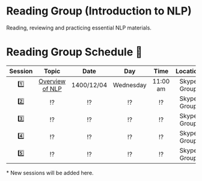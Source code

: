 # Reading Group (Introduction to NLP)
Reading, reviewing and practicing essential NLP materials.


# Reading Group Schedule :date: # 
|  Session   | Topic                 | Date          | Day               | Time          | Location    | Done                 | 
| :--------: | :-------------------: | :-----------: | :---------------: | :-----------: | :---------: | :------------------: |
| :one:      | [Overview of NLP](http://phontron.com/class/anlp2021/schedule/class-introduction.html) | 1400/12/04    | Wednesday         | 11:00 am      | Skype Group | :white_large_square: |
| :two:      | :interrobang:         | :interrobang: | :interrobang:     | :interrobang: | Skype Group | :white_large_square: |
| :three:    | :interrobang:         | :interrobang: | :interrobang:     | :interrobang: | Skype Group | :white_large_square: |
| :four:     | :interrobang:         | :interrobang: | :interrobang:     | :interrobang: | Skype Group | :white_large_square: |
| :five:     | :interrobang:         | :interrobang: | :interrobang:     | :interrobang: | Skype Group | :white_large_square: |

\* New sessions will be added here.
